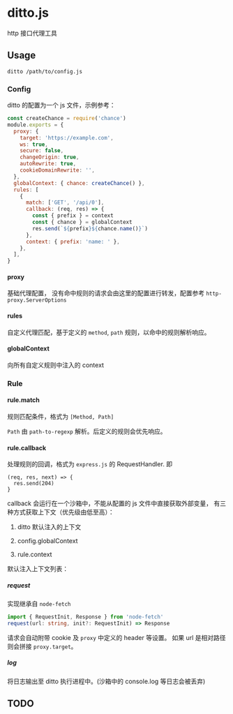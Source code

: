 # ditto.js

http 接口代理工具

## Usage

```
ditto /path/to/config.js
```

### Config

ditto 的配置为一个 js 文件，示例参考：

```js
const createChance = require('chance')
module.exports = {
  proxy: {
    target: 'https://example.com',
    ws: true,
    secure: false,
    changeOrigin: true,
    autoRewrite: true,
    cookieDomainRewrite: '',
  },
  globalContext: { chance: createChance() },
  rules: [
    {
      match: ['GET', '/api/0'],
      callback: (req, res) => {
        const { prefix } = context
        const { chance } = globalContext
        res.send(`${prefix}${chance.name()}`)
      },
      context: { prefix: 'name: ' },
    },
  ],
}
```

#### proxy

基础代理配置， 没有命中规则的请求会由这里的配置进行转发，配置参考 `http-proxy.ServerOptions`

#### rules

自定义代理匹配，基于定义的 `method`, `path` 规则，以命中的规则解析响应。

#### globalContext

向所有自定义规则中注入的 context

### Rule

#### rule.match

规则匹配条件，格式为 `[Method, Path]`

`Path` 由 `path-to-regexp` 解析。后定义的规则会优先响应。

#### rule.callback

处理规则的回调，格式为 `express.js` 的 RequestHandler. 即

```
(req, res, next) => {
  res.send(204)
}
```

callback 会运行在一个沙箱中，不能从配置的 js 文件中直接获取外部变量， 有三种方式获取上下文（优先级由低至高）：

1. ditto 默认注入的上下文

2. config.globalContext

3. rule.context

默认注入上下文列表：

##### request

实现继承自 `node-fetch`

```ts
import { RequestInit, Response } from 'node-fetch'
request(url: string, init?: RequestInit) => Response
```

请求会自动附带 cookie 及 `proxy` 中定义的 header 等设置。 如果 url 是相对路径则会拼接 `proxy.target`。

##### log

将日志输出至 ditto 执行进程中。(沙箱中的 console.log 等日志会被丢弃)

## TODO
